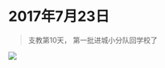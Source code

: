 <script src="../../../js/lazysize.min.js"></script>
<script src="../../../js/head.js"></script>
<link href="../../../css/style.css" rel="stylesheet" >

# 2017年7月23日

> 支教第10天， 第一批进城小分队回学校了

![](https://yumiao-static.oss-cn-beijing.aliyuncs.com/image/2017/07/23/IMG_0856.PNG)

<script src="../../../js/x-oss-process.js"></script>
